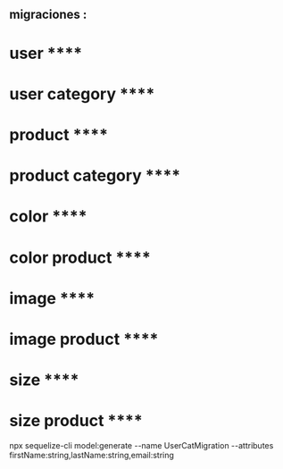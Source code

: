 ## migraciones :

# user ****
# user category ****
# product ****
# product category ****
# color ****
# color product ****
# image ****
# image product ****
# size ****
# size product ****



npx sequelize-cli model:generate --name UserCatMigration --attributes firstName:string,lastName:string,email:string
